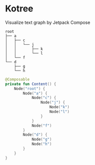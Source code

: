 # Kotree

Visualize text graph by Jetpack Compose

```text
root
├── a
│   ├── c
│   │   └── j
│   │       ├── k
│   │       └── l
│   └── f
└── d
    ├── g
    └── h
```

```kotlin
@Composable
private fun Content() {
    Node("root") {
        Node("a") {
            Node("c") {
                Node("j") {
                    Node("k")
                    Node("l")
                }
            }
            Node("f")
        }
        Node("d") {
            Node("g")
            Node("h")
        }
    }
}
```

